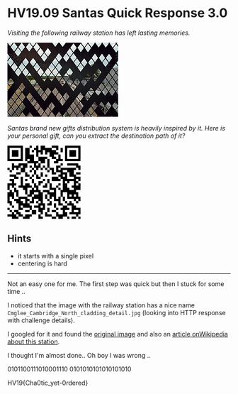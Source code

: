 # HV19.09 Santas Quick Response 3.0
_Visiting the following railway station has left lasting memories._

![](Cmglee_Cambridge_North_cladding_detail.jpg)

_Santas brand new gifts distribution system is heavily inspired by it. Here is your personal gift, can you extract
the destination path of it?_

![](barcode.png)

## Hints
- it starts with a single pixel
- centering is hard

---

Not an easy one for me. The first step was quick but then I stuck for some time ..

I noticed that the image with the railway station has a nice name
`Cmglee_Cambridge_North_cladding_detail.jpg` (looking into HTTP response with challenge details).

I googled for it and found the
[original image](https://en.wikipedia.org/wiki/Cambridge_North_railway_station#/media/File:Cmglee_Cambridge_North_cladding_detail.jpg)
and also an [article onWikipedia about this station](https://en.wikipedia.org/wiki/Cambridge_North_railway_station).

I thought I'm almost done.. Oh boy I was wrong ..



0101100111010001110
0101010101010101010 

HV19{Cha0tic_yet-0rdered}